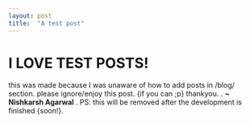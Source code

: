 ```yaml
---
layout: post
title:  "A test post"
---
```


# I LOVE TEST POSTS!
this was made because I was unaware of how to add posts in /blog/ section.
please ignore/enjoy this post. {if you can ;p}
thankyou.
.
**~ Nishkarsh Agarwal**
.
PS: this will be removed after the development is finished {soon!}.
